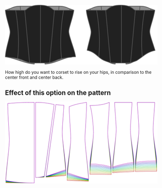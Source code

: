 ![The hip rise option on Cathrin](./hiprise.svg)

How high do you want to corset to rise on your hips, in comparison to the center front and center back.

## Effect of this option on the pattern

![This image shows the effect of this option by superimposing several variants that have a different value for this option](cathrin_hiprise_sample.svg "Effect of this option on the pattern")
